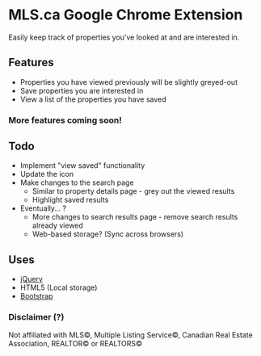 # MLS.ca Google Chrome Extension
Easily keep track of properties you've looked at and are interested in.

## Features
- Properties you have viewed previously will be slightly greyed-out
- Save properties you are interested in
- View a list of the properties you have saved

### More features coming soon!

## Todo
- Implement "view saved" functionality
- Update the icon
- Make changes to the search page
	- Similar to property details page - grey out the viewed results
	- Highlight saved results
- Eventually... ?
	- More changes to search results page - remove search results already viewed
	- Web-based storage? (Sync across browsers)

## Uses
- [jQuery](www.jquery.com)
- HTML5 (Local storage)
- [Bootstrap](twitter.github.com/bootstrap/)

### Disclaimer (?)
Not affiliated with MLS&copy;, Multiple Listing Service&copy;, Canadian Real Estate Association, REALTOR&copy; or REALTORS&copy;
